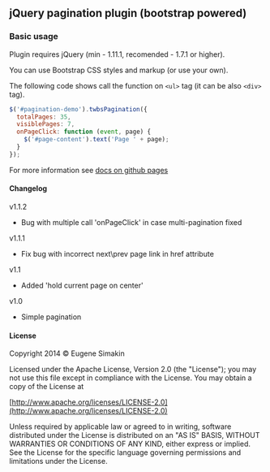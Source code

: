 ## jQuery pagination plugin (bootstrap powered) ##

### Basic usage ###

Plugin requires jQuery (min - 1.11.1, recomended - 1.7.1 or higher).

You can use Bootstrap CSS styles and markup (or use your own).

The following code shows call the function on `<ul>` tag (it can be also `<div>` tag).

```javascript
$('#pagination-demo').twbsPagination({
  totalPages: 35,
  visiblePages: 7,
  onPageClick: function (event, page) {
    $('#page-content').text('Page ' + page);
  }
});
```

For more information see [docs on github pages](http://esimakin.github.io/twbs-pagination/)

#### Changelog ####

v1.1.2
- Bug with multiple call 'onPageClick' in case multi-pagination fixed

v1.1.1
- Fix bug with incorrect next\prev page link in href attribute

v1.1
- Added 'hold current page on center'

v1.0
- Simple pagination

#### License ####

Copyright 2014 &copy; Eugene Simakin

Licensed under the Apache License, Version 2.0 (the "License"); you may not use this file except in compliance with the License. You may obtain a copy of the License at

[http://www.apache.org/licenses/LICENSE-2.0](http://www.apache.org/licenses/LICENSE-2.0)

Unless required by applicable law or agreed to in writing, software distributed under the License is distributed on an "AS IS" BASIS, WITHOUT WARRANTIES OR CONDITIONS OF ANY KIND, either express or implied. See the License for the specific language governing permissions and limitations under the License.
